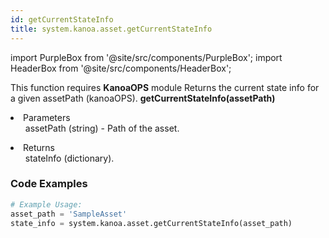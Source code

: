 ```yaml
---
id: getCurrentStateInfo
title: system.kanoa.asset.getCurrentStateInfo
---
```


import PurpleBox from '@site/src/components/PurpleBox';
import HeaderBox from '@site/src/components/HeaderBox';

<PurpleBox>This function requires <b>KanoaOPS</b> module</PurpleBox>
<HeaderBox header="Description">Returns the current state info for a given assetPath (kanoaOPS).</HeaderBox>
<HeaderBox header="Syntax">
    <b>getCurrentStateInfo(assetPath)</b>
    <li> Parameters <br />
        <ul>assetPath (string) - Path of the asset.</ul>
    </li>
    <li> Returns <br />
        <ul>stateInfo (dictionary).</ul>
    </li>
</HeaderBox>

### Code Examples

```python
# Example Usage:
asset_path = 'SampleAsset'
state_info = system.kanoa.asset.getCurrentStateInfo(asset_path)

